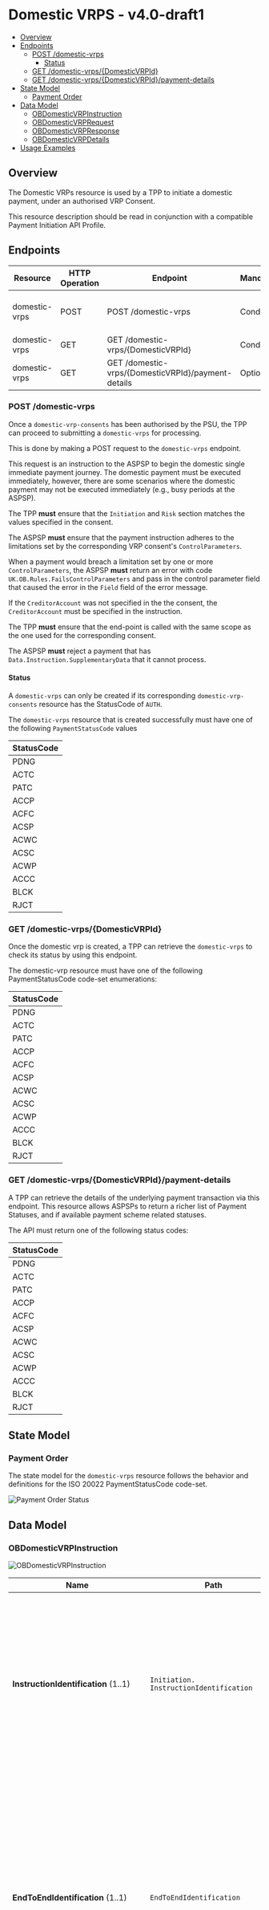 # Domestic VRPS - v4.0-draft1 <!-- omit in toc -->

- [Overview](#overview)
- [Endpoints](#endpoints)
  - [POST /domestic-vrps](#post-domestic-vrps)
    - [Status](#status)
  - [GET /domestic-vrps/{DomesticVRPId}](#get-domestic-vrpsdomesticvrpid)
  - [GET /domestic-vrps/{DomesticVRPId}/payment-details](#get-domestic-vrpsdomesticvrpidpayment-details)
- [State Model](#state-model)
  - [Payment Order](#payment-order)
- [Data Model](#data-model)
  - [OBDomesticVRPInstruction](#obdomesticvrpinstruction)
  - [OBDomesticVRPRequest](#obdomesticvrprequest)
  - [OBDomesticVRPResponse](#obdomesticvrpresponse)
  - [OBDomesticVRPDetails](#obdomesticvrpdetails)
- [Usage Examples](#usage-examples)

## Overview

The Domestic VRPs resource is used by a TPP to initiate a domestic payment, under an authorised VRP Consent.

This resource description should be read in conjunction with a compatible Payment Initiation API Profile.

## Endpoints

| Resource |HTTP Operation |Endpoint |Mandatory |Scope |Grant Type |Message Signing |Idempotency Key |Request Object |Response Object |
| -------- |-------------- |-------- |----------- |----- |---------- |--------------- |--------------- |-------------- |--------------- |
| domestic-vrps |POST |POST /domestic-vrps | Conditional |payments |Authorization Code |Signed Request Signed Response |Yes | OBDomesticVRPRequest |OBDomesticVRPResponse |
| domestic-vrps |GET |GET /domestic-vrps/{DomesticVRPId} | Conditional |payments |Client Credentials |Signed Response |No |NA |OBDomesticVRPResponse |
| domestic-vrps |GET |GET /domestic-vrps/{DomesticVRPId}/payment-details | Optional |payments |Client Credentials |Signed Response |No |NA |OBDomesticVRPDetails |

### POST /domestic-vrps

Once a `domestic-vrp-consents` has been authorised by the PSU, the TPP can proceed to submitting a `domestic-vrps` for processing.

This is done by making a POST request to the `domestic-vrps` endpoint.

This request is an instruction to the ASPSP to begin the domestic single immediate payment journey. The domestic payment must be executed immediately, however, there are some scenarios where the domestic payment may not be executed immediately (e.g., busy periods at the ASPSP).

The TPP **must** ensure that the `Initiation` and `Risk` section matches the values specified in the consent.

The ASPSP **must** ensure that the payment instruction adheres to the limitations set by the corresponding VRP consent's `ControlParameters`.

When a payment would breach a limitation set by one or more `ControlParameters`, the ASPSP **must** return an error with code `UK.OB.Rules.FailsControlParameters` and pass in the control parameter field that caused the error in the `Field` field of the error message.

If the `CreditorAccount` was not specified in the the consent, the `CreditorAccount` must be specified in the instruction.

The TPP **must** ensure that the end-point is called with the same scope as the one used for the corresponding consent.

The ASPSP **must** reject a payment that has `Data.Instruction.SupplementaryData` that it cannot process.

#### Status

A `domestic-vrps` can only be created if its corresponding `domestic-vrp-consents` resource has the StatusCode of `AUTH`.

The `domestic-vrps` resource that is created successfully must have one of the following `PaymentStatusCode` values

| StatusCode |
| ------ |
| PDNG |
| ACTC |
| PATC |
| ACCP |
| ACFC |
| ACSP |
| ACWC |
| ACSC |
| ACWP |
| ACCC |
| BLCK |
| RJCT |

### GET /domestic-vrps/{DomesticVRPId}

Once the domestic vrp is created, a TPP can retrieve the `domestic-vrps` to check its status by using this endpoint.

The domestic-vrp resource must have one of the following PaymentStatusCode code-set enumerations:

| StatusCode |
| ------ |
| PDNG |
| ACTC |
| PATC |
| ACCP |
| ACFC |
| ACSP |
| ACWC |
| ACSC |
| ACWP |
| ACCC |
| BLCK |
| RJCT |

### GET /domestic-vrps/{DomesticVRPId}/payment-details

A TPP can retrieve the details of the underlying payment transaction via this endpoint. This resource allows ASPSPs to return a richer list of Payment Statuses, and if available payment scheme related statuses.

The API must return one of the following status codes:

| StatusCode |
| ------ |
| PDNG |
| ACTC |
| PATC |
| ACCP |
| ACFC |
| ACSP |
| ACWC |
| ACSC |
| ACWP |
| ACCC |
| BLCK |
| RJCT |

## State Model

### Payment Order

The state model for the `domestic-vrps` resource follows the behavior and definitions for the ISO 20022 PaymentStatusCode code-set.

![Payment Order Status](./images/PIS_PO_Statuses.png)


## Data Model

### OBDomesticVRPInstruction

![OBDomesticVRPInstruction](./images/OBDomesticVRPInstruction.svg)

| Name |Path |Definition | Type |
| ---- |-----|---------- |------|
| __InstructionIdentification__ (1..1) | `Initiation. InstructionIdentification` |Unique identification as assigned by an instructing party for an instructed party to unambiguously identify the instruction. Usage: the instruction identification is a point to point reference that can be used between the instructing party and the instructed party to refer to the individual instruction. It can be included in several messages related to the instruction. |Max35Text
| __EndToEndIdentification__ (1..1) | `EndToEndIdentification` |Unique identification assigned by the initiating party to unambiguously identify the transaction. This identification is passed on, unchanged, throughout the entire end-to-end chain. Usage: The end-to-end identification can be used for reconciliation or to link tasks relating to the transaction. It can be included in several messages related to the transaction. OB: The Faster Payments Scheme can only access 31 characters for the EndToEndIdentification field. |Max35Text
| __RemittanceInformation__ (0..1) | `RemittanceInformation` |Information supplied to enable the matching of an entry with the items that the transfer is intended to settle, such as commercial invoices in an accounts' receivable system.
| __Structured__ (0..*) |`RemittanceInformation. Structured` |Information supplied to enable the matching/reconciliation of an entry with the items that the payment is intended to settle, such as commercial invoices in an accounts' receivable system, in an structured form. |OBRemittanceInformationStructured
| __ReferredDocumentInformation__ (0..*) |`RemittanceInformation . Structured. ReferredDocumentInformation` | |OBReferredDocumentInformation
| __ReferredDocumentAmount__ (0..1) |`RemittanceInformation. . Structured. ReferredDocumentAmount` | |OBReferredDocumentAmount| 
| __CreditorReferenceInformation__ (0..1) |`RemittanceInformation. Structured. ReferredDocumentAmount`  | |OBCreditorReferenceInformation
| __Invoicer__ (0..1) |`RemittanceInformation. Structured. Invoicer`  | |OBInvoicer| | |
| __Invoicer__ (0..1) |`RemittanceInformation. Structured. Invoicee`  | |OBInvoicee| | |
| __TaxRemittance__ (0..1) |`RemittanceInformation. Structured. TaxRemittance` | |OBTaxRemittance| | |
| __AdditionalRemittanceInformation__ (0..3)|`RemittanceInformation. Structured. AdditionalRemittanceInformation`|
| __Unstructured__ |0..* |`RemittanceInformation. Unstructured.` |Information supplied to enable the matching/reconciliation of an entry with the items that the payment is intended to settle, such as commercial invoices in an accounts' receivable system, in an unstructured form. |Max140Text
| __LocalInstrument__ (0..1) | `LocalInstrument` |User community specific instrument. Usage: This element is used to specify a local instrument, local clearing option and/or further qualify the service or service level. |OBExternalLocalInstrument1Code
| __InstructedAmount__ (1..1) | `InstructedAmount` |Amount of money to be moved between the debtor and creditor, before deduction of charges, expressed in the currency as ordered by the initiating party. Usage: This amount has to be transported unchanged through the transaction chain. | OBActiveOrHistoricCurrencyAndAmount
| __Amount__ (1..1) |`InstructedAmount. Amount` |A number of monetary units specified in an active currency where the unit of currency is explicit and compliant with ISO 4217. |OBActiveCurrencyAndAmount_SimpleType | `^\d{1,13}$|^\d{1,13}\.\d{1,5}$`
| __Currency__ (1..1) | `InstructedAmount. Currency` |A code allocated to a currency by a Maintenance Agency under an international identification scheme, as described in the latest edition of the international standard ISO 4217 "Codes for the representation of currencies and funds". |ActiveOrHistoricCurrencyCode | `^[A-Z]{3,3}$`
| __CreditorAgent__ (0..1) | `CreditorAgent` | Financial institution servicing an account for the creditor.     | OBBranchAndFinancialInstitutionIdentification6
| __CreditorAccount__ (1..1) | `CreditorAccount`   |Unambiguous identification of the account of the creditor to which a credit entry will be posted as a result of the payment transaction.       |OBCashAccountCreditor3
| __SupplementaryData__ (0..1) | `SupplementaryData` | Additional information that can not be captured in the structured fields and/or any other specific block  | *

### OBDomesticVRPRequest

![OBDomesticVRPRequest](./images/OBDomesticVRPRequest.svg)

| Name                               | Path                            | Definition                                                                                                  | Type                                                  |
|------------------------------------|---------------------------------|-------------------------------------------------------------------------------------------------------------|-------------------------------------------------------|
| __Data__ (1..1)                    | `Data`                          |                                                                                                             |                                                       |
| __PSUAuthenticationMethod__ (1..1) | `Data. PSUAuthenticationMethod` | The authentication method that was used to authenicate the PSU.                                             | OBVRPAuthenticationMethods - Namespaced Enumeration   |
| __PSUInteractionType__ (0..1)      | `Data. PSUInteractionType`      | Indicates interaction type, currently if customer is present or not present.                                | OBVRPInteractionTypes                                 |
| __VRPType__ (1..1)      | `Data. VRPType`      |  	The type of payment being made under the VRP consent. This can be used to indicate whether this include sweeping payment or other ecommerce payments. 	                                | OBVRPConsentType - Namespaced Enumeration                                 |
| __ConsentId__ (1..1)               | `Data. ConsentId`               | Identifier for the Domestic VRP Consent that this payment is made under                                     | Max128Text                                            |
| __Initiation__ (1..1)              | `Data. Initiation`              | The parameters of the VRP consent that should remain unchanged for each payment under this VRP.             | OBDomesticVRPInitiation                               |
| __Instruction__ (1..1)             | `Data. Instruction`             | Specific instructions for this particular payment within the VRP consent                                    | [OBDomesticVRPInstruction](#OBDomesticVRPInstruction) |
| __RegulatoryReporting__ (0..10)                    | `Data. RegulatoryReporting`                          | Information needed due to regulatory and statutory requirements. | RegulatoryReporting3                                               |
| __DebitCreditReportingIndicator__ (0..1)                    | `Data. RegulatoryReporting. DebitCreditReportingIndicator`                          | Identifies whether the regulatory reporting information applies to the debit side, to the credit side or to both debit and credit sides of the transaction. | RegulatoryReportingType1Code                                               |
| __Authority__ (0..1)                    | `Data. RegulatoryReporting. Authority`                          | Entity requiring the regulatory reporting information. | RegulatoryAuthority2                                               |
| __Name__ (0..1)                    | `Data. RegulatoryReporting. Authority. Name`                          | Name of the entity requiring the regulatory reporting information. | Max140Text                                               |
| __Country__ (0..1)                    | `Data. RegulatoryReporting. Authority. Country`                          | Country of the entity that requires the regulatory reporting information. | CountryCode                                               |
| __Details__ (0..*)                    | `Data. RegulatoryReporting. Authority. Details`                          | Set of elements used to provide details on the regulatory reporting information. | StructuredRegulatoryReporting3                                               |
| __Type__ (0..1)                    | `Data. RegulatoryReporting. Authority. Details. Type`                          | Specifies the type of the information supplied in the regulatory reporting details. | Max35Text                                               |
| __Date__ (0..1)                    | `Data. RegulatoryReporting. Authority. Details. Date`                          | Date related to the specified type of regulatory reporting details. | Max35Text                                               |
| __Country__ (0..1)                    | `Data. RegulatoryReporting. Authority. Details. Country`                          | Country related to the specified type of regulatory reporting details. | CountryCode                                               |
| __Code__ (0..1)                    | `Data. RegulatoryReporting. Authority. Details. Code`                          | Specifies the nature, purpose, and reason for the transaction to be reported for regulatory and statutory requirements in a coded form. | Max10Text                                               |
| __Amount__ (0..1)                    | `Data. RegulatoryReporting. Authority. Details. Amount`                          | Amount of money to be reported for regulatory and statutory requirements. | OBActiveOrHistoricCurrencyAndAmount                                               |
| __Amount__ (1..1)                    | `Data. RegulatoryReporting. Authority. Details. Amount. Amount`                          | A number of monetary units specified in an active currency where the unit of currency is explicit and compliant with ISO 4217. |                                               |
| __Currency__ (1..1)                    | `Data. RegulatoryReporting. Authority. Details. Amount. Currency`                          | A code allocated to a currency by a Maintenance Agency under an international identification scheme, as described in the latest edition of the international standard ISO 4217 "Codes for the representation of currencies and funds". |ActiveOrHistoricCurrencyCode | ^[A-Z]{3,3}$                                                |
| __Information__ (0..*)                    | `Data. RegulatoryReporting. Authority. Details.  Information`                          | Additional details that cater for specific domestic regulatory requirements. |ActiveOrHistoricCurrencyCode | Max35Text                                                |
| __Risk__ (1..1)                    | `Risk`                          | The risk block for this payment. This must match the risk block for the corresponding Domestic VRP consent. | OBRisk1                                               |

### OBDomesticVRPResponse

![OBDomesticVRPResponse](./images/OBDomesticVRPResponse.svg)

| Name                                  | Path                               | Definition                                                                                                                                                                                                   | Type                                                                                                                              |
|---------------------------------------|------------------------------------|--------------------------------------------------------------------------------------------------------------------------------------------------------------------------------------------------------------|-----------------------------------------------------------------------------------------------------------------------------------|
| __Data__ (1..1)                       | `Data`                             |                                                                                                                                                                                                              |                                                                                                                                   |
| __DomesticVRPId__ (1..1)              | `Data. DomesticVRPId`              | OB: Unique identification as assigned by the ASPSP to uniquely identify the domestic payment resource.                                                                                                       | Max40Text                                                                                                                         |
| __ConsentId__ (1..1)                  | `Data. ConsentId`                  | Identifier for the Domestic VRP Consent that this payment is made under                                                                                                                                      | Max128Text                                                                                                                        |
| __CreationDateTime__ (1..1)           | `Data. CreationDateTime`           | Date and time at which the message was created.                                                                                                                                                              | ISODateTime                                                                                                                       |
| __Status__ (1..1)                     | `Data. Status`                     | Specifies the status of the payment information group.                                                                                                                                                       | AcceptedCreditSettlementCompleted AcceptedWithoutPosting AcceptedSettlementCompleted AcceptedSettlementInProcess Pending Rejected |
| __StatusReason__ (0..1)               | `Data. StatusReason`               | Reason Code provided for the status of a VRP. To be documented in the Developer Portal.                                                                                                                      | OBVRPStatusReasonCode Namespaced enumeration                                                                                      |
| __StatusReasonDescription__ (0..1)    | `Data. StatusReasonDescription`    | Description related to provided Status/StatusReason.                                                                                                                                                         | Max256Text                                                                                                                        |
| __StatusUpdateDateTime__ (1..1)       | `Data. StatusUpdateDateTime`       | Date and time at which the resource status was updated.                                                                                                                                                      | ISODateTime                                                                                                                       |
| __ExpectedExecutionDateTime__ (0..1)  | `Data. ExpectedExecutionDateTime`  | Expected execution date and time for the payment resource.                                                                                                                                                   | ISODateTime                                                                                                                       |
| __ExpectedSettlementDateTime__ (0..1) | `Data. ExpectedSettlementDateTime` | Expected settlement date and time for the payment resource.                                                                                                                                                  | ISODateTime                                                                                                                       |
| __Refund__ (0..1)                     | `Data. Refund`                     | Unambiguous identification of the refund account to which a refund will be made as a result of the transaction. This object is populated only when `Data. ReadRefundAccount` is set to `Yes` in the consent. | OBDomesticRefundAccount1                                                                                                          |
| __Charges__ (0..n)                    | `Data. Charges`                    | Set of elements used to provide details of a charge for the payment initiation.                                                                                                                              | OBCharge2                                                                                                                         |
| __Initiation__ (1..1)                 | `Data. Initiation`                 | The parameters of the VRP consent that should remain unchanged for each payment under this VRP.                                                                                                              | OBDomesticVRPInitiation                                                                                                           |
| __Instruction__ (1..1)                | `Data. Instruction`                | Specific instructions for this particular payment within the VRP consent                                                                                                                                     | OBDomesticVRPInstruction
  | __UltimateCreditor__ (0..1) | `Data. Instruction. UltimateCreditor` |Set of elements used to identify a person or an organisation. | OBPartyIdentification43 | | |                                                                                                        |
| __SchemeName__ (0..1) | `Data. Instruction. UltimateCreditor. SchemaName` |Name of the identification scheme, in a coded form as published in an external list. |OBExternalAccountIdentification4Code | | |
| __Identification__ (0..1) | `Data. Instruction. UltimateCreditor. Identification` |Identification assigned by an institution to identify an account. This identification is known by the account owner. |Max256Text | | |
| __Name__ (0..1) | `Data. Instruction. UltimateCreditor. Name` |The account name is the name or names of the account owner(s) represented at an account level, as displayed by the ASPSP's online channels. Note, the account name is not the product name or the nickname of the account. |Max350Text | | |
| __LEI__ (0..1) | `Data. Instruction. UltimateCreditor. LEI` | Legal Entity Identification by which a party is known and which is usually used to identify that party. |Max20Text | | |
| __UltimateDebtor__ (0..1) | `Data. Instruction. UltimateDebtor` |Set of elements used to identify a person or an organisation. | OBPartyIdentification43 | | |
| __SchemeName__ (0..1) | `Data. Instruction. UltimateDebtor. SchemaName` |Name of the identification scheme, in a coded form as published in an external list. |OBExternalAccountIdentification4Code | | |
| __Identification__ (0..1) | `Data. Instruction. UltimateDebtor. Identification` |Identification assigned by an institution to identify an account. This identification is known by the account owner. |Max256Text | | |
| __Name__ (0..1) | `Data. Instruction. UltimateDebtor. Name` |The account name is the name or names of the account owner(s) represented at an account level, as displayed by the ASPSP's online channels. Note, the account name is not the product name or the nickname of the account. |Max350Text | | |
| __LEI__ (0..1) | `Data. Instruction. UltimateDebtor. LEI` | Legal Entity Identification by which a party is known and which is usually used to identify that party. |Max20Text | | |
| __DebtorAccount__ (0..1)              | `Data.DebtorAccount`               | The approved DebtorAccount that the payment was made from.                                                                                                                                                   | OBCashAccountDebtorWithName                                                                                                       |

### OBDomesticVRPDetails

![OBDomesticVRPDetails](./images/OBDomesticVRPDetails.svg)

| Name |Path |Definition | Type |
| ---- |-----|---------- |------|
| __Data__ (1..1) | `Data`
| __PaymentStatus__ (0..*) | `Data. PaymentStatus`
| __PaymentTransactionId__ (1..1) | `Data. PaymentStatus. PaymentTransactionId` |Unique identifier for the transaction within an servicing institution. This identifier is both unique and immutable. |Max210Text|
| __StatusCode__ (1..1) |`Data. PaymentStatus. StatusCode` |Status of a transfer, as assigned by the transaction administrator. |OBTransactionIndividualExtendedISOStatus1Code |Specifies the status reason in a code form. Values:<br>RCVD<br>PDNG<br>ACTC<br>ACFC<br>ACSP<br>ACSC<br>ACWP<br>ACCC<br>BLCK<br>CANC<br>RJCT| Max4Text|
| __StatusReason__ (0..* )|`Data. PaymentStatus. StatusReason` ||OBPaymentStatusReason | 
| __StatusReasonCode__ (0..*)|`Data. PaymentStatus. StatusReason. StatusReasonCode` |Specifies the status reason in a code form.<br> For more information and enum values see `ExternalStatusReason1Code`[here](https://github.com/OpenBankingUK/External_Interal_CodeSets) |ExternalStatusReason1Code |
| __StatusReasonDescription__ (0..*) |`Data. PaymentStatus. StatusReason. StatusReasonDescription`|Description supporting the StatusReasonCode|Max500Text |
| __StatusUpdateDateTime__ (1..1) | `Data. PaymentStatus. StatusUpdateDateTime` |Date and time at which the status was assigned to the transfer. |ISODateTime
| __StatusDetail__ (0..1) | `Data. PaymentStatus. StatusDetail` |Payment status details as per underlying Payment Rail.
| __LocalInstrument__ (0..1) | `Data. PaymentStatus. StatusDetail. LocalInstrument` |User community specific instrument.  Usage: This element is used to specify a local instrument, local clearing option and/or further qualify the service or service level. |OBExternalLocalInstrument1Code|
| __Status__ (1..1) | `Data. PaymentStatus. StatusDetail. Status` |Status of a transfer, as assigned by the transaction administrator. |Max128Text|
| __StatusReason__ (0..1) | `Data. PaymentStatus. StatusDetail. StatusReason` |Reason Code provided for the status of a transfer. |Cancelled PendingFailingSettlement PendingSettlement Proprietary ProprietaryRejection Suspended Unmatched|
| __StatusReasonDescription__ (0..1) | `Data. PaymentStatus. StatusDetail. StatusReasonDescription` |Reason provided for the status of a transfer. |Max256Text

## Usage Examples

See [Usage Examples](../../references/usage-examples/vrp-usage-examples.md)

